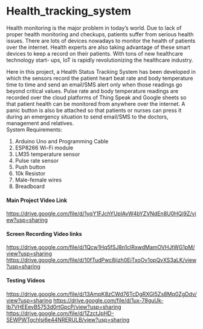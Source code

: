 # Health_tracking_system

Health monitoring is the major problem in today’s world. Due to lack of proper health monitoring
and checkups, patients suffer from serious health issues. There are lots of devices nowadays to
monitor the health of patients over the internet. Health experts are also taking advantage of these 
smart devices to keep a record on their patients. With tons of new healthcare technology start-
ups, IoT is rapidly revolutionizing the healthcare industry.

Here in this project, a Health Status Tracking System has been developed in which the sensors
record the patient heart beat rate and body temperature time to time and send an email/SMS alert only
when those readings go beyond critical values. Pulse rate and body temperature readings are recorded
over the cloud platforms of Thing Speak and Google sheets so that patient health can be monitored
from anywhere over the internet. A panic button is also be attached so that patients or nurses can
press it during an emergency situation to send email/SMS to the doctors, management and relatives.<br>
System Requirements:

1. Arduino Uno and Programming Cable
2. ESP8266 Wi-Fi module
3. LM35 temperature sensor
4. Pulse rate sensor
5. Push button
6. 10k Resistor
7. Male-female wires
8. Breadboard



#### Main Project Video Link
https://drive.google.com/file/d/1yqY1FJchYUplAvW4bYZVNdEn8U0HQj9Z/view?usp=sharing


#### Screen Recording Video links
https://drive.google.com/file/d/1Qcw1Hq5fSJ8n1clRxwdMamOVHJtWG1pM/view?usp=sharing
https://drive.google.com/file/d/10fTudPwc8ijzh0EjTxoOv1opQvXS3aLK/view?usp=sharing


#### Testing Videos
https://drive.google.com/file/d/13AmpK8zCWd76TcDgRXGI5Zs8Mq0ZgDdv/view?usp=sharing
https://drive.google.com/file/d/1ux-78guUk-Ib7VHEEevB5753d0rtGpcP/view?usp=sharing
https://drive.google.com/file/d/1ZzctJpHD-SEWPWTgchlsj6e44NRERULB/view?usp=sharing
